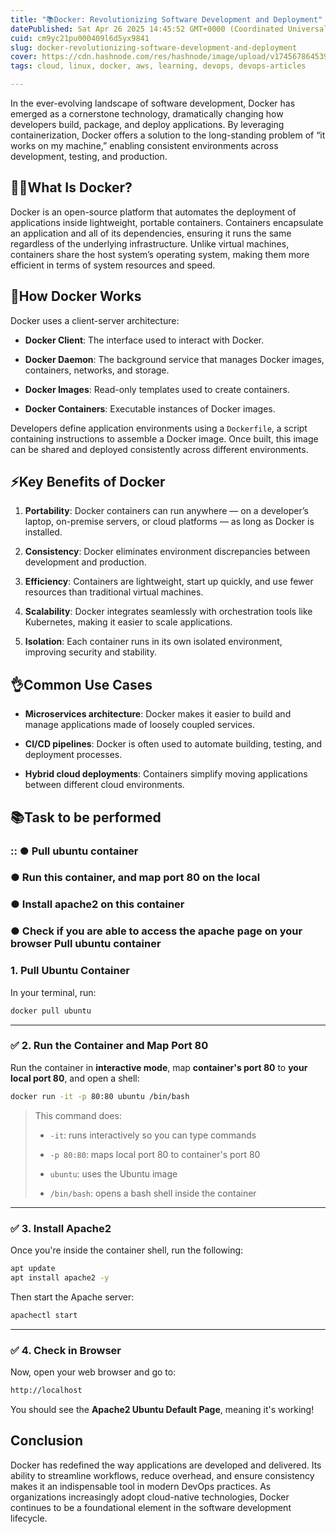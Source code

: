```yaml
---
title: "📚Docker: Revolutionizing Software Development and Deployment"
datePublished: Sat Apr 26 2025 14:45:52 GMT+0000 (Coordinated Universal Time)
cuid: cm9yc21pu000409l6d5yx9841
slug: docker-revolutionizing-software-development-and-deployment
cover: https://cdn.hashnode.com/res/hashnode/image/upload/v1745678645398/a99d71ff-c668-44ec-9cf3-ade1c04c052f.jpeg
tags: cloud, linux, docker, aws, learning, devops, devops-articles

---
```


In the ever-evolving landscape of software development, Docker has emerged as a cornerstone technology, dramatically changing how developers build, package, and deploy applications. By leveraging containerization, Docker offers a solution to the long-standing problem of “it works on my machine,” enabling consistent environments across development, testing, and production.

## **🤷‍♂️What Is Docker?**

Docker is an open-source platform that automates the deployment of applications inside lightweight, portable containers. Containers encapsulate an application and all of its dependencies, ensuring it runs the same regardless of the underlying infrastructure. Unlike virtual machines, containers share the host system’s operating system, making them more efficient in terms of system resources and speed.

## **🤔How Docker Works**

Docker uses a client-server architecture:

* **Docker Client**: The interface used to interact with Docker.
    
* **Docker Daemon**: The background service that manages Docker images, containers, networks, and storage.
    
* **Docker Images**: Read-only templates used to create containers.
    
* **Docker Containers**: Executable instances of Docker images.
    

Developers define application environments using a `Dockerfile`, a script containing instructions to assemble a Docker image. Once built, this image can be shared and deployed consistently across different environments.

## **⚡Key Benefits of Docker**

1. **Portability**: Docker containers can run anywhere — on a developer’s laptop, on-premise servers, or cloud platforms — as long as Docker is installed.
    
2. **Consistency**: Docker eliminates environment discrepancies between development and production.
    
3. **Efficiency**: Containers are lightweight, start up quickly, and use fewer resources than traditional virtual machines.
    
4. **Scalability**: Docker integrates seamlessly with orchestration tools like Kubernetes, making it easier to scale applications.
    
5. **Isolation**: Each container runs in its own isolated environment, improving security and stability.
    

## **👌Common Use Cases**

* **Microservices architecture**: Docker makes it easier to build and manage applications made of loosely coupled services.
    
* **CI/CD pipelines**: Docker is often used to automate building, testing, and deployment processes.
    
* **Hybrid cloud deployments**: Containers simplify moving applications between different cloud environments.
    

## 📚Task to be performed

### :: ● **Pull ubuntu container**

### ● Run this container, and map port 80 on the local

### ● Install apache2 on this container

### ● Check if you are able to access the apache page on your browser Pull ubuntu container

### **1\. Pull Ubuntu Container**

In your terminal, run:

```bash
docker pull ubuntu
```

---

### ✅ **2\. Run the Container and Map Port 80**

Run the container in **interactive mode**, map **container's port 80** to **your local port 80**, and open a shell:

```bash
docker run -it -p 80:80 ubuntu /bin/bash
```

> This command does:
> 
> * `-it`: runs interactively so you can type commands
>     
> * `-p 80:80`: maps local port 80 to container's port 80
>     
> * `ubuntu`: uses the Ubuntu image
>     
> * `/bin/bash`: opens a bash shell inside the container
>     

---

### ✅ **3\. Install Apache2**

Once you're inside the container shell, run the following:

```bash
apt update
apt install apache2 -y
```

Then start the Apache server:

```bash
apachectl start
```

---

### ✅ **4\. Check in Browser**

Now, open your web browser and go to:

```bash
http://localhost
```

You should see the **Apache2 Ubuntu Default Page**, meaning it's working!

## **Conclusion**

Docker has redefined the way applications are developed and delivered. Its ability to streamline workflows, reduce overhead, and ensure consistency makes it an indispensable tool in modern DevOps practices. As organizations increasingly adopt cloud-native technologies, Docker continues to be a foundational element in the software development lifecycle.